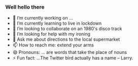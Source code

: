 ### Well hello there



- 🔭 I’m currently working on ...
- 🌱 I’m currently learning to live in lockdown
- 👯 I’m looking to collaborate on an 1980's disco track
- 🤔 I’m looking for help with my ironing
- 💬 Ask me about directions to the local supermarket
- 📫 How to reach me: extend your arms
- 😄 Pronouns: ... are words that take the place of nouns
- ⚡ Fun fact: ...The Twitter bird actually has a name – Larry.
